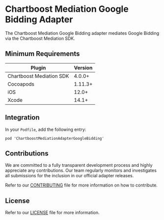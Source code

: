 # Chartboost Mediation Google Bidding Adapter

The Chartboost Mediation Google Bidding adapter mediates Google Bidding via the Chartboost Mediation SDK.

## Minimum Requirements

| Plugin | Version |
| ------ | ------ |
| Chartboost Mediation SDK | 4.0.0+ |
| Cocoapods | 1.11.3+ |
| iOS | 12.0+ |
| Xcode | 14.1+ |

## Integration

In your `Podfile`, add the following entry:
```
pod 'ChartboostMediationAdapterGoogleBidding'
```

## Contributions

We are committed to a fully transparent development process and highly appreciate any contributions. Our team regularly monitors and investigates all submissions for the inclusion in our official adapter releases.

Refer to our [CONTRIBUTING](https://github.com/ChartBoost/chartboost-mediation-ios-adapter-google-bidding/blob/main/CONTRIBUTING.md) file for more information on how to contribute.

## License

Refer to our [LICENSE](https://github.com/ChartBoost/chartboost-mediation-ios-adapter-google-bidding/blob/main/LICENSE.md) file for more information.
